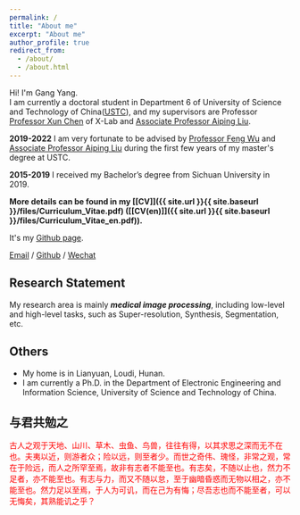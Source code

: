 ```yaml
---
permalink: /
title: "About me"
excerpt: "About me"
author_profile: true
redirect_from: 
  - /about/
  - /about.html
---
```


Hi! I'm Gang Yang.  
I am currently a doctoral student in Department 6 of University of Science and Technology of China([USTC](https://www.ustc.edu.cn/)), and my supervisors are Professor [Professor Xun Chen](http://staff.ustc.edu.cn/~xunchen/) of X-Lab and [Associate Professor Aiping Liu](http://leinao.ustc.edu.cn/2021/0430/c25926a483613/page.htm). 

**2019-2022** I am very fortunate to be advised by [Professor Feng Wu](https://eeis.ustc.edu.cn/2014/0423/c2648a20109/page.htm) and [Associate Professor Aiping Liu](http://leinao.ustc.edu.cn/2021/0430/c25926a483613/page.htm) during the first few years of my master's degree at USTC.

**2015-2019** I received my Bachelor’s degree from Sichuan University in 2019.

<strong>More details can be found in my [[CV]]({{ site.url }}{{ site.baseurl }}/files/Curriculum_Vitae.pdf) ([[CV(en)]]({{ site.url }}{{ site.baseurl }}/files/Curriculum_Vitae_en.pdf)). </strong>

It's my [Github page](https://yggame.github.io/).

[Email](mailto:yg1997@mail.ustc.edu.cn)  /  [Github](https://github.com/yggame) / [Wechat](../images/wechat.jpg) 

Research Statement
------

My research area is mainly **_medical image processing_**, including low-level and high-level tasks, such as Super-resolution, Synthesis, Segmentation, etc.

Others
------

- My home is in Lianyuan, Loudi, Hunan.
- I am currently a Ph.D. in the Department of Electronic Engineering and Information Science, University of Science and Technology of China.

与君共勉之
------

<font color=red face="华文行楷">古人之观于天地、山川、草木、虫鱼、鸟兽，往往有得，以其求思之深而无不在也。夫夷以近，则游者众；险以远，则至者少。而世之奇伟、瑰怪，非常之观，常在于险远，而人之所罕至焉，故非有志者不能至也。有志矣，不随以止也，然力不足者，亦不能至也。有志与力，而又不随以怠，至于幽暗昏惑而无物以相之，亦不能至也。然力足以至焉，于人为可讥，而在己为有悔；尽吾志也而不能至者，可以无悔矣，其熟能讥之乎？ </font>
